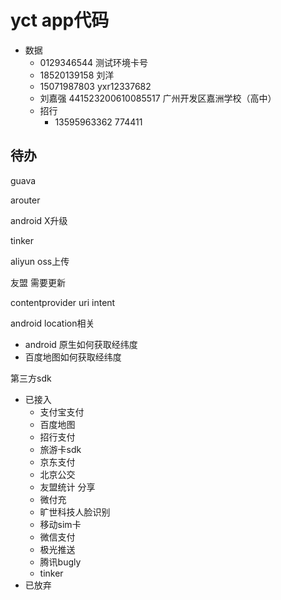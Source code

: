 # yct app代码

+ 数据
  + 0129346544 测试环境卡号
  + 18520139158 刘洋
  + 15071987803  yxr12337682
  + 刘嘉强  441523200610085517  广州开发区嘉洲学校（高中）
  + 招行
    + 13595963362  774411





## 待办

guava

arouter

android X升级

tinker

aliyun oss上传

友盟 需要更新

contentprovider uri intent

android location相关

+ android 原生如何获取经纬度 
+ 百度地图如何获取经纬度





第三方sdk

+ 已接入
  + 支付宝支付
  + 百度地图
  + 招行支付
  + 旅游卡sdk
  + 京东支付
  + 北京公交
  + 友盟统计 分享
  + 微付充
  + 旷世科技人脸识别
  + 移动sim卡
  + 微信支付
  + 极光推送
  + 腾讯bugly
  + tinker
+ 已放弃